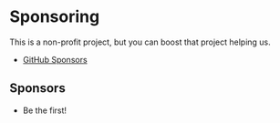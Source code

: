 # Sponsoring

This is a non-profit project, but you can boost that project helping us.

* [GitHub Sponsors](https://github.com/sponsors/gabrielrufino)

## Sponsors

* Be the first!
